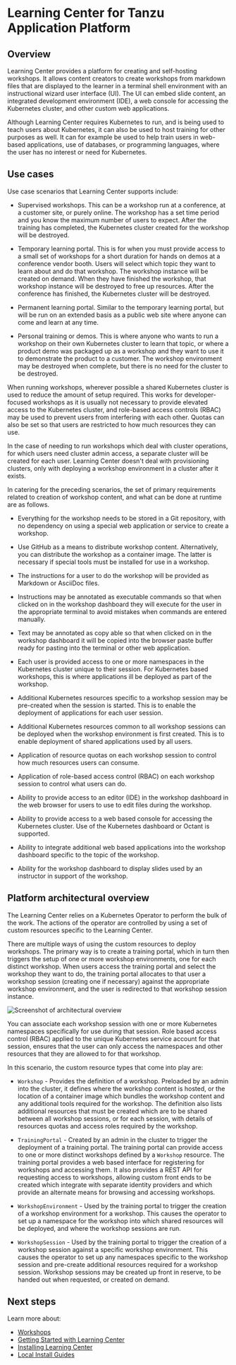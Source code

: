 # Learning Center for Tanzu Application Platform

## Overview

Learning Center provides a platform for creating and self-hosting workshops. It allows content creators to create workshops from markdown files that are displayed to the learner in a terminal shell environment with an instructional wizard user interface (UI). The UI can embed slide content, an integrated development environment (IDE), a web console for accessing the Kubernetes cluster, and other custom web applications.

Although Learning Center requires
Kubernetes to run, and is being used to teach users about Kubernetes, it can also be used to host training for other
purposes as well. It can for example be used to help train users in web-based applications, use of databases, or
programming languages, where the user has no interest or need for Kubernetes.

## <a id="use-cases"></a>Use cases

Use case scenarios that Learning Center supports include:

- Supervised workshops. This can be a workshop run at a conference, at a customer site, or purely online.
  The workshop has a set time period and you know the maximum number of users to expect. After the training has
  completed, the Kubernetes cluster created for the workshop will be destroyed.

- Temporary learning portal. This is for when you must provide access to a small set of workshops for a short duration for hands on demos at a conference vendor booth. Users will select which topic they want to learn about and do that workshop. The workshop instance will be created on demand. When they have finished the workshop, that workshop instance will be destroyed to free up resources. After the conference has finished, the Kubernetes cluster will be destroyed.

- Permanent learning portal. Similar to the temporary learning portal, but will be run on an extended basis as a public
  web site where anyone can come and learn at any time.

- Personal training or demos. This is where anyone who wants to run a workshop on their own Kubernetes cluster to learn that
  topic, or where a product demo was packaged up as a workshop and they want to use it to demonstrate the product to a
  customer. The workshop environment may be destroyed when complete, but there is no need for the cluster to be destroyed.

When running workshops, wherever possible a shared Kubernetes cluster is used to reduce the amount of setup required. This works for developer-focused workshops as it is usually not necessary to provide elevated access to the
Kubernetes cluster, and role-based access controls (RBAC) may be used to prevent users from interfering with each other.
Quotas can also be set so that users are restricted to how much resources they can use.

In the case of needing to run workshops which deal with cluster operations, for which users need cluster admin access,
a separate cluster will be created for each user. Learning Center doesn't deal with provisioning clusters, only with
deploying a workshop environment in a cluster after it exists.

In catering for the preceding scenarios, the set of primary requirements related to creation of workshop content,
and what can be done at runtime are as follows.

- Everything for the workshop needs to be stored in a Git repository, with no dependency on using a special
  web application or service to create a workshop.

- Use GitHub as a means to distribute workshop content. Alternatively, you can distribute the workshop as a
  container image. The latter is necessary if special tools must be installed for use in a workshop.

- The instructions for a user to do the workshop will be provided as Markdown or AsciiDoc files.

- Instructions may be annotated as executable commands so that when clicked on in the workshop dashboard they will execute for the user in the appropriate terminal to avoid mistakes when commands are entered manually.

- Text may be annotated as copy able so that when clicked on in the workshop dashboard it will be copied into the
  browser paste buffer ready for pasting into the terminal or other web application.

- Each user is provided access to one or more namespaces in the Kubernetes cluster unique to their session. For Kubernetes based workshops, this is where applications ill be deployed as part of the workshop.

- Additional Kubernetes resources specific to a workshop session may be pre-created when the session is started. This is to enable the deployment of applications for each user session.

- Additional Kubernetes resources common to all workshop sessions can be deployed when the workshop environment
  is first created. This is to enable deployment of shared applications used by all users.

- Application of resource quotas on each workshop session to control how much resources users can consume.

- Application of role-based access control (RBAC) on each workshop session to control what users can do.

- Ability to provide access to an editor (IDE) in the workshop dashboard in the web browser for users to use to edit
  files during the workshop.

- Ability to provide access to a web based console for accessing the Kubernetes cluster. Use of the Kubernetes dashboard
  or Octant is supported.

- Ability to integrate additional web based applications into the workshop dashboard specific to the topic of the workshop.

- Ability for the workshop dashboard to display slides used by an instructor in support of the workshop.

## <a id="learning center platform overview"></a>Platform architectural overview

The Learning Center relies on a Kubernetes Operator to perform the bulk of the work. The actions of the operator are
controlled by using a set of custom resources specific to the Learning Center.

There are multiple ways of using the custom resources to deploy workshops. The primary way is to create a training
portal, which in turn then triggers the setup of one or more workshop environments, one for each distinct workshop.
When users access the training portal and select the workshop they want to do, the training portal allocates to that
user a workshop session (creating one if necessary) against the appropriate workshop environment, and the user is
redirected to that workshop session instance.

![Screenshot of architectural overview](../learning-center/about-learning-center/images/architectural-overview.png)

You can associate each workshop session with one or more Kubernetes namespaces specifically for use during that session.
Role based access control (RBAC) applied to the unique Kubernetes service account for that session, ensures that the
user can only access the namespaces and other resources that they are allowed to for that workshop.

In this scenario, the custom resource types that come into play are:

- `Workshop` - Provides the definition of a workshop. Preloaded by an admin into the cluster, it defines
  where the workshop content is hosted, or the location of a container image which bundles the workshop content and any
  additional tools required for the workshop. The definition also lists additional resources that must be created
  which are to be shared between all workshop sessions, or for each session, with details of resources quotas and
  access roles required by the workshop.

- `TrainingPortal` - Created by an admin in the cluster to trigger the deployment of a training portal. The
  training portal can provide access to one or more distinct workshops defined by a `Workshop` resource. The training
  portal provides a web based interface for registering for workshops and accessing them. It also provides a REST API
  for requesting access to workshops, allowing custom front ends to be created which integrate with separate identity
  providers and which provide an alternate means for browsing and accessing workshops.

- `WorkshopEnvironment` - Used by the training portal to trigger the creation of a workshop environment for a
  workshop. This causes the operator to set up a namespace for the workshop into which shared resources will be deployed,
  and where the workshop sessions are run.

- `WorkshopSession` - Used by the training portal to trigger the creation of a workshop session against a specific
  workshop environment. This causes the operator to set up any namespaces specific to the workshop session and pre-create
  additional resources required for a workshop session. Workshop sessions may be created up front in reserve, to be  handed out when requested, or  created on demand.

## Next steps

Learn more about:

- [Workshops](workshop-content/about.md)
- [Getting Started with Learning Center](getting-started/about.md)
- [Installing Learning Center](../learning-center/install-learning-center.md)
- [Local Install Guides](local-install-guides/about.md)